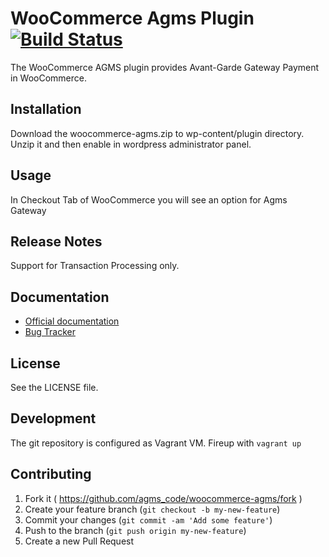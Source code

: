 # WooCommerce Agms Plugin [![Build Status](https://travis-ci.org/agmscode/woocommerce-agms.png?branch=master)](https://travis-ci.org/agmscode/woocommerce-agms)

The WooCommerce AGMS plugin provides Avant-Garde Gateway Payment in WooCommerce.

## Installation

Download the woocommerce-agms.zip to wp-content/plugin directory.
Unzip it and then enable in wordpress administrator panel.

## Usage
In Checkout Tab of WooCommerce you will see an option for Agms Gateway


## Release Notes

Support for Transaction Processing only.


## Documentation

* [Official documentation](https://www.onlinepaymentprocessing.com/docs)
* [Bug Tracker](http://github.com/agmscode/woocommerce-agms/issues)


## License

See the LICENSE file.

## Development

The git repository is configured as Vagrant VM. Fireup with `vagrant up`

## Contributing

1. Fork it ( https://github.com/agms_code/woocommerce-agms/fork )
2. Create your feature branch (`git checkout -b my-new-feature`)
3. Commit your changes (`git commit -am 'Add some feature'`)
4. Push to the branch (`git push origin my-new-feature`)
5. Create a new Pull Request